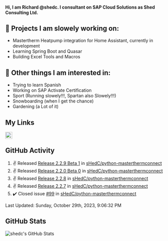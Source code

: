 #### Hi, I am Richard @shedc. I consultant on SAP Cloud Solutions as Shed Consulting Ltd.

## 👋 Projects I am slowely working on:
- Mastertherm Heatpump integration for Home Assistant, currently in development
- Learning Spring Boot and Quasar
- Building Excel Tools and Macros

## 👀 Other things I am interested in:
- Trying to learn Spanish
- Working on SAP Activate Certification
- Sport (Running slowely!!!, Spartan also Slowely!!!)
- Snowboarding (when I get the chance)
- Gardening (a Lot of it)

## My Links
[<img align="left" alt="shedc | LinkedIn" width="22px" src="https://cdn.jsdelivr.net/npm/simple-icons@v3/icons/linkedin.svg" />][linkedin]

<br/>

## GitHub Activity
<!--RECENT_ACTIVITY:start-->
1. ✌️ Released [Release 2.2.9 Beta 1](https://github.com/sHedC/python-masterthermconnect/releases/tag/2.2.9-b1) in [sHedC/python-masterthermconnect](https://github.com/sHedC/python-masterthermconnect)
2. ✌️ Released [Release 2.2.0 Beta 0](https://github.com/sHedC/python-masterthermconnect/releases/tag/2.2.9-b0) in [sHedC/python-masterthermconnect](https://github.com/sHedC/python-masterthermconnect)
3. ✌️ Released [Release 2.2.8](https://github.com/sHedC/python-masterthermconnect/releases/tag/2.2.8) in [sHedC/python-masterthermconnect](https://github.com/sHedC/python-masterthermconnect)
4. ✌️ Released [Release 2.2.7](https://github.com/sHedC/python-masterthermconnect/releases/tag/2.2.7) in [sHedC/python-masterthermconnect](https://github.com/sHedC/python-masterthermconnect)
5. ✔️ Closed issue [#99](https://github.com/sHedC/python-masterthermconnect/issues/99) in [sHedC/python-masterthermconnect](https://github.com/sHedC/python-masterthermconnect)
<!--RECENT_ACTIVITY:end-->
<!--RECENT_ACTIVITY:last_update-->
Last Updated: Sunday, October 29th, 2023, 9:06:32 PM
<!--RECENT_ACTIVITY:last_update_end-->

## GitHub Stats
<img align="left" alt="shedc's GitHub Stats" src="https://github-readme-stats.vercel.app/api?username=shedc&show_icons=true&hide_title=true" />

[linkedin]: https://www.linkedin.com/in/richard-holmes-3314251/
